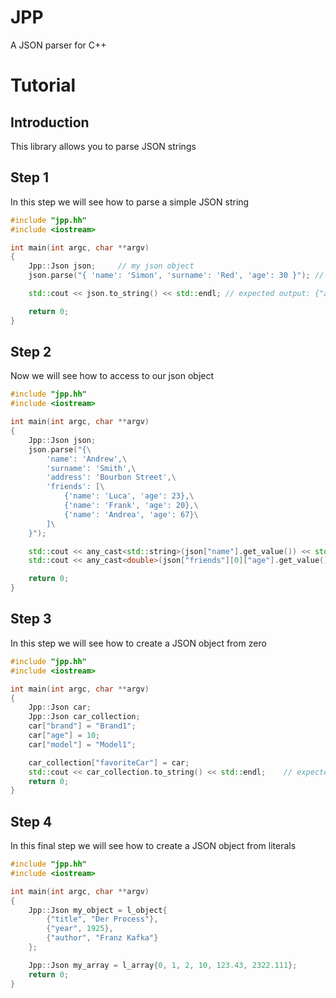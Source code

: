 # JPP
A JSON parser for C++

# Tutorial

## Introduction

This library allows you to parse JSON strings

## Step 1

In this step we will see how to parse a simple JSON string

```c++
#include "jpp.hh"
#include <iostream>

int main(int argc, char **argv)
{
    Jpp::Json json;     // my json object
    json.parse("{ 'name': 'Simon', 'surname': 'Red', 'age': 30 }"); // parse a json string

    std::cout << json.to_string() << std::endl; // expected output: {"age":30.000000, "name":"Simon", "surname":"Red"}

    return 0;
}
```

## Step 2

Now we will see how to access to our json object

```c++
#include "jpp.hh"
#include <iostream>

int main(int argc, char **argv)
{
    Jpp::Json json;
    json.parse("{\
        'name': 'Andrew',\
        'surname': 'Smith',\
        'address': 'Bourbon Street',\
        'friends': [\
            {'name': 'Luca', 'age': 23},\
            {'name': 'Frank', 'age': 20},\
            {'name': 'Andrea', 'age': 67}\
        ]\
    }");

    std::cout << any_cast<std::string>(json["name"].get_value()) << std::endl;  // expected output: Andrew
    std::cout << any_cast<double>(json["friends"][0]["age"].get_value()) << std::endl;  // expected output: 23

    return 0;
}
```

## Step 3

In this step we will see how to create a JSON object from zero

```c++
#include "jpp.hh"
#include <iostream>

int main(int argc, char **argv)
{
    Jpp::Json car;
    Jpp::Json car_collection;
    car["brand"] = "Brand1";
    car["age"] = 10;
    car["model"] = "Model1";

    car_collection["favoriteCar"] = car;
    std::cout << car_collection.to_string() << std::endl;    // expected output: {"favoriteCar":{"age":10.000000, "brand":"Brand1", "model":"Model1"}}
    return 0;
}
```

## Step 4

In this final step we will see how to create a JSON object from literals

```c++
#include "jpp.hh"
#include <iostream>

int main(int argc, char **argv)
{
    Jpp::Json my_object = l_object{
        {"title", "Der Process"},
        {"year", 1925},
        {"author", "Franz Kafka"}
    };

    Jpp::Json my_array = l_array{0, 1, 2, 10, 123.43, 2322.111};
    return 0;
}
```
